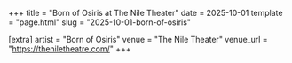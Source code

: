 +++
title = "Born of Osiris at The Nile Theater"
date = 2025-10-01
template = "page.html"
slug = "2025-10-01-born-of-osiris"

[extra]
artist = "Born of Osiris"
venue = "The Nile Theater"
venue_url = "https://theniletheatre.com/"
+++
